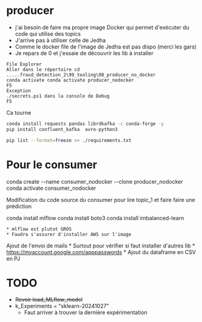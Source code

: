 # producer

* j'ai besoin de faire ma propre image Docker qui permet d'exécuter du code qui utilise des topics 
* J'arrive pas à utiliser celle de Jedha
* Comme le docker file de l'image de Jedha est pas dispo (merci les gars)
* Je repars de 0 et j'essaie de découvrir les lib à installer

```
File Explorer
Aller dans le répertoire cd .....fraud_detection_2\99_tooling\08_producer_no_docker
conda activate conda activate producer_nodocker
F5
Exception
./secrets.ps1 dans la console de Debug
F5
```
Ca tourne


<!-- conda install pandas -c conda-forge -y
conda install requests
conda install librdkafka -c conda-forge -->


```bash
conda install requests pandas librdkafka -c conda-forge -y
pip install confluent_kafka  avro-python3
```


```bash
pip list --format=freeze >> ./requirements.txt
```


# Pour le consumer
conda create --name consumer_nodocker --clone producer_nodocker
conda activate consumer_nodocker

Modification du code source du consumer pour lire topic_1 et faire faire une prédiction

conda install mlflow
conda install boto3 
conda install imbalanced-learn

    * mlflow est plutot GROS
    * Faudra s'assurer d'installer AWS sur l'image

Ajout de l'envoi de mails
    * Surtout pour vérifier si faut installer d'autres lib
    * https://myaccount.google.com/apppasswords
    * Ajout du dataframe en CSV en PJ




# TODO
* ~~Revoir load_MLflow_model~~
* k_Experiments = "sklearn-20241027"
    * Faut arriver à trouver la dernière expérimentation